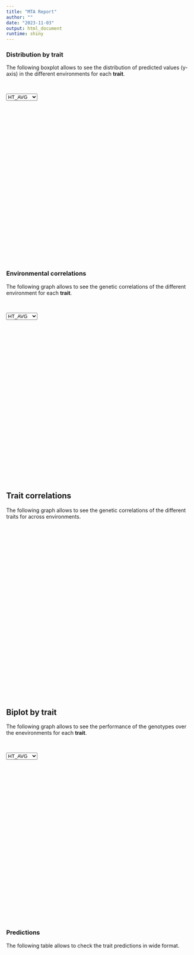 ```yaml
---
title: "MTA Report"
author: ""
date: "2023-11-03"
output: html_document
runtime: shiny
---
```







### Distribution by trait

The following boxplot allows to see the distribution of predicted values (y-axis) in the different environments for each **trait**.

<p>&nbsp;</p>

<!--html_preserve--><div class="form-group shiny-input-container">
<label class="control-label" id="mtaApp_1-traitMta-label" for="mtaApp_1-traitMta"></label>
<div>
<select id="mtaApp_1-traitMta" class="shiny-input-select"><option value="HT_AVG" selected>HT_AVG</option>
<option value="YLD_TON">YLD_TON</option>
<option value="FLW50">FLW50</option></select>
<script type="application/json" data-for="mtaApp_1-traitMta" data-nonempty="">{"plugins":["selectize-plugin-a11y"]}</script>
</div>
</div><!--/html_preserve-->

<!--html_preserve--><div class="plotly html-widget html-widget-output shiny-report-size shiny-report-theme html-fill-item-overflow-hidden html-fill-item" id="mtaApp_1-outfad445dcf99d91a6" style="width:100%;height:400px;"></div><!--/html_preserve-->

<p>&nbsp;</p>

### Environmental correlations

The following graph allows to see the genetic correlations of the different environment for each **trait**.

<p>&nbsp;</p>

<!--html_preserve--><div class="form-group shiny-input-container">
<label class="control-label" id="mtaApp_1-traitPredictionsCorrelation-label" for="mtaApp_1-traitPredictionsCorrelation"></label>
<div>
<select id="mtaApp_1-traitPredictionsCorrelation" class="shiny-input-select"><option value="HT_AVG" selected>HT_AVG</option>
<option value="YLD_TON">YLD_TON</option>
<option value="FLW50">FLW50</option></select>
<script type="application/json" data-for="mtaApp_1-traitPredictionsCorrelation" data-nonempty="">{"plugins":["selectize-plugin-a11y"]}</script>
</div>
</div><!--/html_preserve-->


<!--html_preserve--><div class="plotly html-widget html-widget-output shiny-report-size shiny-report-theme html-fill-item-overflow-hidden html-fill-item" id="mtaApp_1-out927af82cbdea8982" style="width:100%;height:400px;"></div><!--/html_preserve-->

<p>&nbsp;</p>

## Trait correlations

The following graph allows to see the genetic correlations of the different traits for across environments.

<p>&nbsp;</p>

<!--html_preserve--><div class="plotly html-widget html-widget-output shiny-report-size shiny-report-theme html-fill-item-overflow-hidden html-fill-item" id="mtaApp_1-out50a9519174b14971" style="width:100%;height:400px;"></div><!--/html_preserve-->

<p>&nbsp;</p>

## Biplot by trait

The following graph allows to see the performance of the genotypes over the enevironments for each **trait**.

<p>&nbsp;</p>

<!--html_preserve--><div class="form-group shiny-input-container">
<label class="control-label" id="mtaApp_1-traitBiplot-label" for="mtaApp_1-traitBiplot"></label>
<div>
<select id="mtaApp_1-traitBiplot" class="shiny-input-select"><option value="HT_AVG" selected>HT_AVG</option>
<option value="YLD_TON">YLD_TON</option>
<option value="FLW50">FLW50</option></select>
<script type="application/json" data-for="mtaApp_1-traitBiplot" data-nonempty="">{"plugins":["selectize-plugin-a11y"]}</script>
</div>
</div><!--/html_preserve-->

<!--html_preserve--><div class="plotly html-widget html-widget-output shiny-report-size shiny-report-theme html-fill-item-overflow-hidden html-fill-item" id="mtaApp_1-out2e4501092e05dea2" style="width:100%;height:400px;"></div><!--/html_preserve-->


<p>&nbsp;</p>

### Predictions 

The following table allows to check the trait predictions in wide format.

<p>&nbsp;</p>

<!--html_preserve--><div class="datatables html-widget html-widget-output shiny-report-size html-fill-item-overflow-hidden html-fill-item" id="mtaApp_1-out072ad73b65e88d5b" style="width:100%;height:auto;"></div><!--/html_preserve-->




